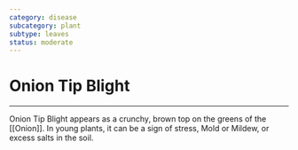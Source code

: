 ```yaml
---
category: disease
subcategory: plant
subtype: leaves
status: moderate
---
```

# Onion Tip Blight
---
Onion Tip Blight appears as a crunchy, brown top on the greens of the [[Onion]]. In young plants, it can be a sign of stress, Mold or Mildew, or excess salts in the soil.
